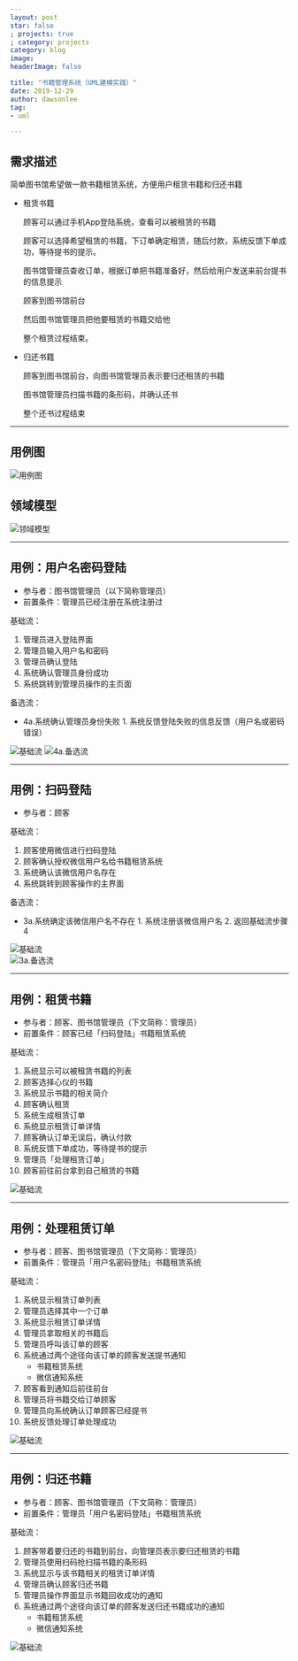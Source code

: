 ```yaml
---
layout: post
star: false
; projects: true
; category: projects
category: blog
image: 
headerImage: false

title: "书籍管理系统（UML建模实践）"
date: 2019-12-29
author: dawsonlee
tag:
- uml

---
```


  [1]: /assets/posts/2019-12-29-书籍管理系统（UML建模实践）/用例模型!用例图_0.jpg
  [2]: /assets/posts/2019-12-29-书籍管理系统（UML建模实践）/领域模型!领域模型类图_1.jpg
  [3]: /assets/posts/2019-12-29-书籍管理系统（UML建模实践）/设计模型!用例的实现!用户名密码登陆!用户名密码登陆!系统事件序列图!基础流_2.jpg
  [4]: /assets/posts/2019-12-29-书籍管理系统（UML建模实践）/设计模型!用例的实现!用户名密码登陆!用户名密码登陆!系统事件序列图!4a.备选流_7.jpg
  [5]: /assets/posts/2019-12-29-书籍管理系统（UML建模实践）/设计模型!用例的实现!扫码登陆!扫码登陆!系统事件序列图!基础流_6.jpg
  [6]: /assets/posts/2019-12-29-书籍管理系统（UML建模实践）/设计模型!用例的实现!扫码登陆!扫码登陆!系统事件序列图!3a.备选流_11.jpg
  [7]: /assets/posts/2019-12-29-书籍管理系统（UML建模实践）/设计模型!用例的实现!租赁书籍!租赁书籍!系统事件序列图!基础流_9.jpg
  [8]: /assets/posts/2019-12-29-书籍管理系统（UML建模实践）/设计模型!用例的实现!处理租赁订单!处理租赁订单!系统事件序列图!基础流_10.jpg
  [9]: /assets/posts/2019-12-29-书籍管理系统（UML建模实践）/设计模型!用例的实现!归还书籍!归还书籍!系统事件序列图!基础流_12.jpg

    

## 需求描述

简单图书馆希望做一款书籍租赁系统，方便用户租赁书籍和归还书籍

* 租赁书籍

    顾客可以通过手机App登陆系统，查看可以被租赁的书籍
    
    顾客可以选择希望租赁的书籍，下订单确定租赁，随后付款，系统反馈下单成功，等待提书的提示。
    
    图书馆管理员查收订单，根据订单把书籍准备好，然后给用户发送来前台提书的信息提示
    
    顾客到图书馆前台
    
    然后图书馆管理员把他要租赁的书籍交给他
    
    整个租赁过程结束。

* 归还书籍

    顾客到图书馆前台，向图书馆管理员表示要归还租赁的书籍
    
    图书馆管理员扫描书籍的条形码，并确认还书
    
    整个还书过程结束

---

## 用例图
![用例图][1]

## 领域模型
![领域模型][2]

---

## 用例：用户名密码登陆
* 参与者：图书馆管理员（以下简称管理员）
* 前置条件：管理员已经注册在系统注册过

基础流：
1. 管理员进入登陆界面
2. 管理员输入用户名和密码
3. 管理员确认登陆
4. 系统确认管理员身份成功
5. 系统跳转到管理员操作的主页面

备选流：
* 4a.系统确认管理员身份失败
        1. 系统反馈登陆失败的信息反馈（用户名或密码错误）

![基础流][3]
![4a.备选流][4]

---

## 用例：扫码登陆
* 参与者：顾客

基础流：
1. 顾客使用微信进行扫码登陆
2. 顾客确认授权微信用户名给书籍租赁系统
3. 系统确认该微信用户名存在
4. 系统跳转到顾客操作的主界面

备选流：
* 3a.系统确定该微信用户名不存在
        1. 系统注册该微信用户名
        2. 返回基础流步骤4
      
![基础流][5]    
![3a.备选流][6]

---

## 用例：租赁书籍
* 参与者：顾客、图书馆管理员（下文简称：管理员）
* 前置条件：顾客已经「扫码登陆」书籍租赁系统

基础流：
1. 系统显示可以被租赁书籍的列表
2. 顾客选择心仪的书籍
3. 系统显示书籍的相关简介
4. 顾客确认租赁
5. 系统生成租赁订单
6. 系统显示租赁订单详情
7. 顾客确认订单无误后，确认付款
8. 系统反馈下单成功，等待提书的提示
9. 管理员「处理租赁订单」
10. 顾客前往前台拿到自己租赁的书籍

![基础流][7]

---

## 用例：处理租赁订单
* 参与者：顾客、图书馆管理员（下文简称：管理员）
* 前置条件：管理员「用户名密码登陆」书籍租赁系统

基础流：
1. 系统显示租赁订单列表
2. 管理员选择其中一个订单
3. 系统显示租赁订单详情
4. 管理员拿取相关的书籍后
5. 管理员呼叫该订单的顾客
6. 系统通过两个途径向该订单的顾客发送提书通知
    * 书籍租赁系统
    * 微信通知系统
7. 顾客看到通知后前往前台
8. 管理员将书籍交给订单顾客
9. 管理员向系统确认订单顾客已经提书
10. 系统反馈处理订单处理成功

![基础流][8]

---

## 用例：归还书籍
* 参与者：顾客、图书馆管理员（下文简称：管理员）
* 前置条件：管理员「用户名密码登陆」书籍租赁系统

基础流：
1. 顾客带着要归还的书籍到前台，向管理员表示要归还租赁的书籍
2. 管理员使用扫码抢扫描书籍的条形码
3. 系统显示与该书籍相关的租赁订单详情
4. 管理员确认顾客归还书籍
5. 管理员操作界面显示书籍回收成功的通知
6. 系统通过两个途径向该订单的顾客发送归还书籍成功的通知
    * 书籍租赁系统
    * 微信通知系统
    
![基础流][9]



